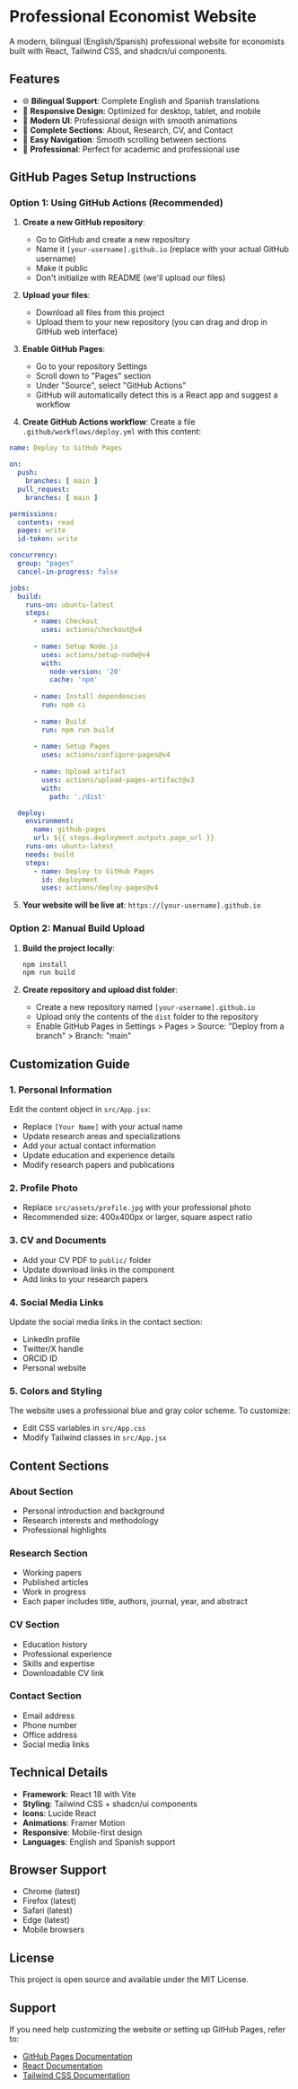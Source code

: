 # Professional Economist Website

A modern, bilingual (English/Spanish) professional website for economists built with React, Tailwind CSS, and shadcn/ui components.

## Features

- 🌐 **Bilingual Support**: Complete English and Spanish translations
- 📱 **Responsive Design**: Optimized for desktop, tablet, and mobile
- 🎨 **Modern UI**: Professional design with smooth animations
- 📄 **Complete Sections**: About, Research, CV, and Contact
- 🔗 **Easy Navigation**: Smooth scrolling between sections
- 💼 **Professional**: Perfect for academic and professional use

## GitHub Pages Setup Instructions

### Option 1: Using GitHub Actions (Recommended)

1. **Create a new GitHub repository**:
   - Go to GitHub and create a new repository
   - Name it `[your-username].github.io` (replace with your actual GitHub username)
   - Make it public
   - Don't initialize with README (we'll upload our files)

2. **Upload your files**:
   - Download all files from this project
   - Upload them to your new repository (you can drag and drop in GitHub web interface)

3. **Enable GitHub Pages**:
   - Go to your repository Settings
   - Scroll down to "Pages" section
   - Under "Source", select "GitHub Actions"
   - GitHub will automatically detect this is a React app and suggest a workflow

4. **Create GitHub Actions workflow**:
   Create a file `.github/workflows/deploy.yml` with this content:

```yaml
name: Deploy to GitHub Pages

on:
  push:
    branches: [ main ]
  pull_request:
    branches: [ main ]

permissions:
  contents: read
  pages: write
  id-token: write

concurrency:
  group: "pages"
  cancel-in-progress: false

jobs:
  build:
    runs-on: ubuntu-latest
    steps:
      - name: Checkout
        uses: actions/checkout@v4
      
      - name: Setup Node.js
        uses: actions/setup-node@v4
        with:
          node-version: '20'
          cache: 'npm'
      
      - name: Install dependencies
        run: npm ci
      
      - name: Build
        run: npm run build
      
      - name: Setup Pages
        uses: actions/configure-pages@v4
      
      - name: Upload artifact
        uses: actions/upload-pages-artifact@v3
        with:
          path: './dist'

  deploy:
    environment:
      name: github-pages
      url: ${{ steps.deployment.outputs.page_url }}
    runs-on: ubuntu-latest
    needs: build
    steps:
      - name: Deploy to GitHub Pages
        id: deployment
        uses: actions/deploy-pages@v4
```

5. **Your website will be live at**: `https://[your-username].github.io`

### Option 2: Manual Build Upload

1. **Build the project locally**:
   ```bash
   npm install
   npm run build
   ```

2. **Create repository and upload dist folder**:
   - Create a new repository named `[your-username].github.io`
   - Upload only the contents of the `dist` folder to the repository
   - Enable GitHub Pages in Settings > Pages > Source: "Deploy from a branch" > Branch: "main"

## Customization Guide

### 1. Personal Information
Edit the content object in `src/App.jsx`:

- Replace `[Your Name]` with your actual name
- Update research areas and specializations
- Add your actual contact information
- Update education and experience details
- Modify research papers and publications

### 2. Profile Photo
- Replace `src/assets/profile.jpg` with your professional photo
- Recommended size: 400x400px or larger, square aspect ratio

### 3. CV and Documents
- Add your CV PDF to `public/` folder
- Update download links in the component
- Add links to your research papers

### 4. Social Media Links
Update the social media links in the contact section:
- LinkedIn profile
- Twitter/X handle
- ORCID ID
- Personal website

### 5. Colors and Styling
The website uses a professional blue and gray color scheme. To customize:
- Edit CSS variables in `src/App.css`
- Modify Tailwind classes in `src/App.jsx`

## Content Sections

### About Section
- Personal introduction and background
- Research interests and methodology
- Professional highlights

### Research Section
- Working papers
- Published articles
- Work in progress
- Each paper includes title, authors, journal, year, and abstract

### CV Section
- Education history
- Professional experience
- Skills and expertise
- Downloadable CV link

### Contact Section
- Email address
- Phone number
- Office address
- Social media links

## Technical Details

- **Framework**: React 18 with Vite
- **Styling**: Tailwind CSS + shadcn/ui components
- **Icons**: Lucide React
- **Animations**: Framer Motion
- **Responsive**: Mobile-first design
- **Languages**: English and Spanish support

## Browser Support

- Chrome (latest)
- Firefox (latest)
- Safari (latest)
- Edge (latest)
- Mobile browsers

## License

This project is open source and available under the MIT License.

## Support

If you need help customizing the website or setting up GitHub Pages, refer to:
- [GitHub Pages Documentation](https://docs.github.com/en/pages)
- [React Documentation](https://react.dev)
- [Tailwind CSS Documentation](https://tailwindcss.com)


